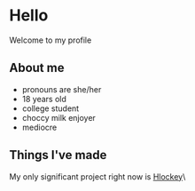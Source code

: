 # Hello
Welcome to my profile

## About me
* pronouns are she/her
* 18 years old
* college student
* choccy milk enjoyer
* mediocre

## Things I've made
My only significant project right now is [Hlockey](https://github.com/Hlockey)\
